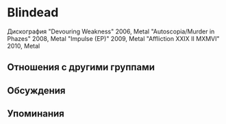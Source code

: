# Blindead

Дискография
"Devouring Weakness" 2006, Metal
"Autoscopia/Murder in Phazes" 2008, Metal
"Impulse (EP)" 2009, Metal
"Affliction XXIX II MXMVI" 2010, Metal

## Отношения с другими группами


## Обсуждения


## Упоминания

